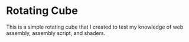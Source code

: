 # Rotating Cube

This is a simple rotating cube that I created to test my knowledge of web
assembly, assembly script, and shaders.
